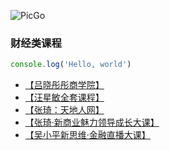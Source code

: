 ![PicGo](https://m2492468.695354.xyz/img/2024/12/27/s9c8w.jpg
'仓库必须是的，否则存储的图片不能正常访问。')

### 财经类课程
```js
console.log('Hello, world')
```


- [【吕晓彤彤商学院】](https://pan.baidu.com/s/1x5xvkTsUU32iLO_JNQMy1A?pwd=bgnb)
- [【汪星敏全套课程】](https://pan.baidu.com/s/1PnsjljzrA-72JULoNZxWxg?pwd=bgnb)
- [【张琦：天地人网】](https://pan.baidu.com/s/14fjO-t4CkJzOjim9QQos_A?pwd=bgnb)
- [【张琦·新商业魅力领导成长大课】](https://pan.baidu.com/s/14Ni9jygnkuiOpInKaDcaPg?pwd=bgnb)
- [【吴小平新思维·金融直播大课】](https://pan.baidu.com/s/1CmU179dRb8-2PfcMVG6E-A?pwd=bgnb)